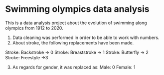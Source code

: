 # Swimming olympics data analysis
This is a data analysis project about the evolution of swimming along olympics from 1912 to 2020.

1. Data cleaning was performed in order to be able to work with numbers.
2.  About stroke, the following replacements have been made.
  
 Stroke: Backstroke -> 0
 Stroke: Breaststroke -> 1
 Stroke: Butterfly -> 2
 Stroke: Freestyle ->3
 
 3. As regards for gender, it was replaced as:
  Male: 0
  Female: 1
  
 
